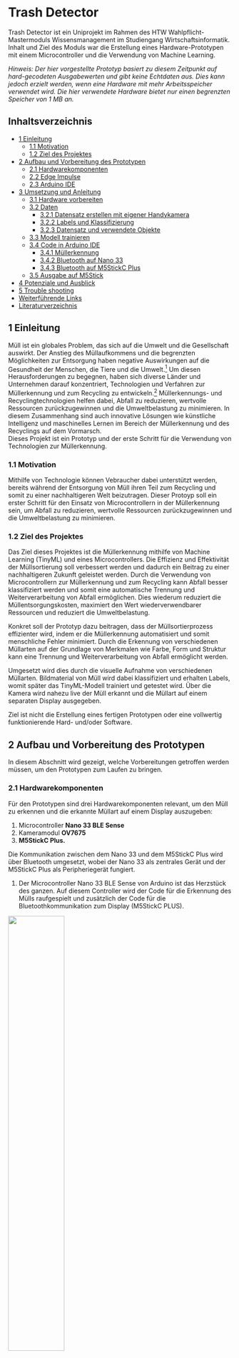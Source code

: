 # Trash Detector
Trash Detector ist ein Uniprojekt im Rahmen des HTW Wahlpflicht-Mastermoduls Wissensmanagement im Studiengang Wirtschaftsinformatik. Inhalt und Ziel des Moduls war die Erstellung eines Hardware-Prototypen mit einem Microcontroller und die Verwendung von Machine Learning.

*Hinweis: Der hier vorgestellte Prototyp basiert zu diesem Zeitpunkt auf hard-gecodeten Ausgabewerten und gibt keine Echtdaten aus. Dies kann jedoch erzielt werden, wenn eine Hardware mit mehr Arbeitsspeicher verwendet wird. Die hier verwendete Hardware bietet nur einen begrenzten Speicher von 1 MB an.*

## Inhaltsverzeichnis

- [1 Einleitung](#kap1)
  - [1.1 Motivation](#kap1-1)
  - [1.2 Ziel des Projektes](#kap1-2)
- [2 Aufbau und Vorbereitung des Prototypen](#kap2)
  - [2.1 Hardwarekomponenten](#kap2-1)
  - [2.2 Edge Impulse](#kap2-2)
  - [2.3 Arduino IDE](#kap2-3)
- [3 Umsetzung und Anleitung](#kap3)
  - [3.1 Hardware vorbereiten](#kap3-1)
  - [3.2 Daten](#kap3-2)
    - [3.2.1 Datensatz erstellen mit eigener Handykamera](#kap3-2-1)
    - [3.2.2 Labels und Klassifizierung](#kap3-2-2)
    - [3.2.3 Datensatz und verwendete Objekte](#kap3-2-3)
  - [3.3 Modell trainieren](#kap3-3)
  - [3.4 Code in Arduino IDE](#kap3-4)
    - [3.4.1 Müllerkennung](#kap3-4-1)
    - [3.4.2 Bluetooth auf Nano 33](#kap3-4-2)
    - [3.4.3 Bluetooth auf M5StickC Plus](#kap3-4-3)
  - [3.5 Ausgabe auf M5Stick](#kap3-5)
- [4 Potenziale und Ausblick](#kap4)
- [5 Trouble shooting](#kap5)
- [Weiterführende Links](#kapLinks)
- [Literaturverzeichnis](#kapLit)


<a name="kap1"></a>
## 1 Einleitung
Müll ist ein globales Problem, das sich auf die Umwelt und die Gesellschaft auswirkt. Der Anstieg des Müllaufkommens und die begrenzten Möglichkeiten zur Entsorgung haben negative Auswirkungen auf die Gesundheit der Menschen, die Tiere und die Umwelt.[^1] Um diesen Herausforderungen zu begegnen, haben sich diverse Länder und Unternehmen darauf konzentriert, Technologien und Verfahren zur Müllerkennung und zum Recycling zu entwickeln.[^2] Müllerkennungs- und Recyclingtechnologien helfen dabei, Abfall zu reduzieren, wertvolle Ressourcen zurückzugewinnen und die Umweltbelastung zu minimieren. In diesem Zusammenhang sind auch innovative Lösungen wie künstliche Intelligenz und maschinelles Lernen im Bereich der Müllerkennung und des Recyclings auf dem Vormarsch.\
Dieses Projekt ist ein Prototyp und der erste Schritt für die Verwendung von Technologien zur Müllerkennung.

<a name="kap1-1"></a>
### 1.1 Motivation
Mithilfe von Technologie können Vebraucher dabei unterstützt werden, bereits während der Entsorgung von Müll ihren Teil zum Recycling und somit zu einer nachhaltigeren Welt beizutragen. Dieser Protoyp soll ein erster Schritt für den Einsatz von Microcontrollern in der Müllerkennung sein, um Abfall zu reduzieren, wertvolle Ressourcen zurückzugewinnen und die Umweltbelastung zu minimieren. 

<a name="kap1-2"></a>
### 1.2 Ziel des Projektes
Das Ziel dieses Projektes ist die Müllerkennung mithilfe von Machine Learning (TinyML) und eines Microcontrollers.
Die Effizienz und Effektivität der Müllsortierung soll verbessert werden und dadurch ein Beitrag zu einer nachhaltigeren Zukunft geleistet werden. Durch die Verwendung von Microcontrollern zur Müllerkennung und zum Recycling kann Abfall besser klassifiziert werden und somit eine automatische Trennung und Weiterverarbeitung von Abfall ermöglichen. Dies wiederum reduziert die Müllentsorgungskosten, maximiert den Wert wiederverwendbarer Ressourcen und reduziert die Umweltbelastung.

Konkret soll der Prototyp dazu beitragen, dass der Müllsortierprozess effizienter wird, indem er die Müllerkennung automatisiert und somit menschliche Fehler minimiert. Durch die Erkennung von verschiedenen Müllarten auf der Grundlage von Merkmalen wie Farbe, Form und Struktur kann eine Trennung und Weiterverarbeitung von Abfall ermöglicht werden.

Umgesetzt wird dies durch die visuelle Aufnahme von verschiedenen Müllarten. Bildmaterial von Müll wird dabei klassifiziert und erhalten Labels, womit später das TinyML-Modell trainiert und getestet wird. Über die Kamera wird nahezu live der Müll erkannt und die Müllart auf einem separaten Display ausgegeben.

Ziel ist nicht die Erstellung eines fertigen Prototypen oder eine vollwertig funktionierende Hard- und/oder Software.

<a name="kap2"></a>
## 2 Aufbau und Vorbereitung des Prototypen
In diesem Abschnitt wird gezeigt, welche Vorbereitungen getroffen werden müssen, um den Prototypen zum Laufen zu bringen.

<a name="kap2-1"></a>
### 2.1 Hardwarekomponenten
Für den Prototypen sind drei Hardwarekomponenten relevant, um den Müll zu erkennen und die erkannte Müllart auf einem Display auszugeben:
1. Microcontroller **Nano 33 BLE Sense**
2. Kameramodul **OV7675**
3. **M5StickC Plus.**

Die Kommunikation zwischen dem Nano 33 und dem M5StickC Plus wird über Bluetooth umgesetzt, wobei der Nano 33 als zentrales Gerät und der M5StickC Plus als Peripheriegerät fungiert.

1. Der Microcontroller Nano 33 BLE Sense von Arduino ist das Herzstück des ganzen. Auf diesem Controller wird der Code für die Erkennung des Mülls raufgespielt und zusätzlich der Code für die Bluetoothkommunikation zum Display (M5StickC PLUS).
<img src="images/arduino_nano33_ble_sense.png" width="50%" height="50%">

2. Das Kameramodul dient zur Aufnahme des Objekts.
<img src="images/camera_OV7675.png" width="50%" height="50%">

3. Zum Anzeigen der erkannten Müllart wird der M5StickC Plus verwendet. In ihm steckt ein ESP-32-PICO Mini. Für die Bluetoothkommunikation wird hierauf der Peripheriecode gespielt.
<img src="images/M5StickC_PLUS.png" width="50%" height="50%">

Der Microcontroller und das Kameramodul können über ein Board, das sogenannte *Tiny Machine Learning Shield*, verbunden werden. \
<img src="images/hardware.png" width="50%" height="50%">
<img src="images/hardware_connected.png" width="50%" height="50%">

<a name="kap2-2"></a>
### 2.2 Edge Impulse
Edge Impulse ist eine Plattform, um Machine Learning-Modelle zu erstellen, zu trainieren und anschließend zu implemtieren. Zur Vorbereitung sind folgende Schritte notwendig:

1. Konto erstellen / Registrierung auf auf Edge Impulse
2. Neues Projekt anlegen

<a name="kap2-3"></a>
### 2.3 Arduino IDE
Die Arduino IDE ist eine Entwicklungsumgebung, in der später das exportiere Modell aus Edge Impulse importiert werden kann und auch Code zu entwickeln. Der Code dann später über die Arduino IDE auf den Nano 33 hochgeladen werden. Für die Einrichtung sind folgende Schritte notwendig:

1. Download der Arduino IDE: [Arduino IDE](https://support.arduino.cc/hc/en-us/articles/360019833020-Download-and-install-Arduino-IDE)
2. Nach der Installation den Nano 33 über USB an den Computer anschließen und erkannte Libraries installieren. Falls es nicht automatisch erkannt wird, dann folgende Boards im *Boards Manager* suchen und installieren:
  - Arduino AVR Boards by Arduino
  - Arduino Mbed OS Nano Boards by Arduino

3. Folgende Libraries installieren:
  - ArduinoBLE by Arduino
  - Harvard_TinyMLx by TinyMLx Authors

<a name="kap3"></a>
## 3 Umsetzung und Anleitung
In diesem Abschnitt wird die Müllerkennung umgesetzt.

<a name="kap3-1"></a>
### 3.1 Hardware vorbereiten
1. Firmware Nano 33 BLE Sense aktualisieren
* Es kann notwendig sein, ersteinmal die aktuelle Firmware des Nano zu aktualisieren und zu flashen. Dafür folgende zip-Datei herunterladen und entsprechendes Script für das eigene Betriebssystem öffnen: [Nano 33 BLE Sense board Edge Impulse firmware](https://cdn.edgeimpulse.com/firmware/arduino-nano-33-ble-sense.zip "Nano 33 BLE Sense firmware").

<img src="images/terminal_flash.png" width="50%" height="50%">

2. Verbinden zu Edge Impulse
* In cmd/Terminal folgenden Befehl eingeben, um den Nano mit Edge Impulse zu verbinden.
```
edge-impulse-daemon
```

3. Triber für Kameramodul/USB-Anschluss runterladen:
* [USB-Treiber von SiLabs](https://www.silabs.com/developers/usb-to-uart-bridge-vcp-drivers "USB-Treiber von SiLabs")

4. Triber/Library für M5StickC
* USB-Triber runterladen: [M5Stick USB-Triber](https://ftdichip.com/drivers/vcp-drivers/)
> Ggfs. muss die Sicherheitseinstellung unter macOS angepasst werden.
> * *System Preferences -> Security and Privacy -> General -> Allow downloadable apps from the following locations -> App Store and Approved Developer Options*

* Arduino IDE öffnen und auf *Arduino IDE -> Settings* gehen und folgenden Link in die Sektion *Additional boards manager URLs* einfügen: 
``https://m5stack.oss-cn-shenzhen.aliyuncs.com/resource/arduino/package_m5stack_index.json``

* Nun Boardtriber für den M5StickC Plus installieren. Dazu unter *Boards Manager* nach *M5Stack* suchen und vorgeschlagenes Board installieren. \
<img src="images/ai_m5_bm.png" width="50%" height="50%">

* Nun unter *Tools -> Board: ... -> M5Stack -> M5Stick-C-Plus* auswählen.

* Anschließend die Library installieren. Dazu unter *Library Manager* nach *M5StickCPlus* suchen und vorgeschlagene Library installieren.
<img src="images/ai_m5_lib.png" width="50%" height="50%">

<a name="kap3-2"></a>
### 3.2 Daten
Für das Modell werden Daten in Form von Bildern benötigt. Das bedeutet, dass das Modell mit Fotos gefüttert werden muss. Dafür kann ganz einfach das eigene Handy mit dem Projekt in Edge Impulse verknüpft werden, sodass dann das Handy für die Aufnahme von Fotos gentuzt werden kann. Sobald das Handy mit mit dem Projekt verknüpft ist, werden die Fotos direkt in das Projekt geladen.

<a name="kap3-2-1"></a>
#### 3.2.1 Datensatz erstellen mit eigener Handykamera
1. Handy mit Edge Impulse verbinden

* Im Menü auf *Devices* gehen und auf den Button *Connect a new device* wählen. \
![AddDevice](images/ei_addDevice.png)

* Anschließend bei *Use your mobile phone* auf den Button *Show QR code* klicken. \
![ConnectPhone](images/ei_connectPhone.png)

* Nun mit dem eigenen Handy den QR-Code scannen. Im Browser sollte nun die Möglichkeit bestehen, Bilder aufzunehmen. Ggfs. müssen Berechtigungen für die Kamera freigegeben werden. Diese bestätigen, da ansonsten keine Fotos aufgenommen werden können.

<img src="images/take_pictures.png" width="50%" height="50%">
<img src="images/ei_oniPhone.png" width="50%" height="50%">

* Das Label kann über den oberen *Label*-Button geändert werden.

<a name="kap3-2-2"></a>
#### 3.2.2 Labels und Klassifizierung
Für dieses Projekt wurden vier Labels gewählt:

1. *glas* für Glas
2. *kunststoff* für Kunststoff
3. *restmuell* für Restmüll
4. *pappe* für Pappe

Desweiteren wurde noch testweise das Label *noise* hinzugefügt, um bspw. Umgebungs- und Hintergrundrauschen auszufiltern. Dies erweiste sich jedoch als nicht relevant bzw. hatte keinen sichtbaren Einfluss auf die Genauigkeit der Daten und wird deshalb hier nicht weiter erwähnt.

<a name="kap3-2-3"></a>
#### 3.2.3 Datensatz und verwendete Objekte
In Edge Impulse können nun unter dem Menüpunkt *Data acquisition* alle aufgenommen Bilder eingesehen werden und ggfs. editiert werden, wenn bspw. das Label falsch gesetzt wurde. Auch können hier Bilder wieder gelöscht werden.

<img src="images/ei_da.png" width="50%" height="50%">

Der Datensatz besteht vollständig aus eigenständig aufgenommen Daten, d.h. es wurde kein fremder Datensatz (hinzu)gewählt. Der Train/Test-Split wurde auf 80/20 festgesetzt. Insgesamt wurden 1.047 Trainigsdaten und 251 Testdaten erstellt. Von diesen 1.047 Trainingsdaten sind 278 Aufnahmen von Glas, 242 Aufnahmen von Kunststoff, 267 Aufnahmen von Pappe und 242 Aufnahmen von Restmüll. Für Glas wurde ein durchsichtiges, farbloses Konservenglas vor unterschiedlichem Hintergrund und in unterschiedlichen Winkeln aufgenommen. Für Kunststoff eine Süßigkeiten-Plastik-Tüte, für  Restmüll eine Banane und für Pappe ein zusammengeknülltes Papierstück.

<a name="kap3-3"></a>
### 3.3 Modell trainieren
Um das Modell zu trainieren, nun im Seitenmenü auf *Impulse design* gehen.

* Create Impulse: Impuls anlegen
<img src="images/ei_createImp.png" width="50%" height="50%">

* Image: Bildparameter einstellen
<img src="images/ei_paramRgb.png" width="50%" height="50%">

* Generate Features klicken
<img src="images/ei_generateF.png" width="50%" height="50%">

* Transfer learning: Trainingsmodell wählen
<img src="images/ei_model.png" width="50%" height="50%">

Es wird das Modell **MobileNetV1 96x96 0.25** gewählt. Dieses ist ein schmales Modell zur Klassifizierung von Daten.

* Start training: Modell trainieren
<img src="images/ei_accuracy.png" width="50%" height="50%">
Nachdem das Modell trainiert wurde, wird die Performence und ein Datenexplorer im Tranining Output angezeigt. Das hier trainierte Modell hat nun eine Genauigkeit von 90,5 Prozent.

* Deployment: Modell exportieren
  - *Arduino library* wählen
  - Auf *Build* klicken und zip-Datei exportieren

<a name="kap3-4"></a>
### 3.4 Code in Arduino IDE

<a name="kap3-4-1"></a>
#### 3.4.1 Müllerkennung
Um nun das Modell auf den Nano 33 zu überspielen, muss die zuvor exportiere zip-Datei in Arduino IDE importiert werden. Dazu in Arduino IDE auf *Sketch -> Include Library -> Add .ZIP Library...* und die entsprechende zip-Datei auswählen. \
<img src="images/ai_import_model.png" width="50%" height="50%">

Die Arduino IDE installiert nun die hinzugefügte Library. Dies kann einige Sekunden/Minuten dauern.

Unter *File -> Examples -> [Name des Projekts in Edge Impulse / zip-Datei]* können verschiedene Codebeispiele gefunden werden. Da für dieses Projekt das Kameramodul relevant ist, kann sich an dem Beispielcode für die Kamera orientiert werden. Angepasst wurde eine weitere Ausgabe und die Klassifizierung eines Objektes bereits ab 0,7. Das bedeutet, dass wenn das Modell zu mindestens 70 Prozent eine Klassifzierung erkannt hat, in diesem Fall eine Ausgabe der entsprechenden Müllart gemacht wird.

Der Code kann ausgeführt werden, indem der Nano 33 ausgewählt und der Code hochgeladen wird. \
<img src="images/ai_upload.png" width="50%" height="50%">

Nachdem der Code angepasst und auf den Nano hochgeladen wurde, kann nun in der Ausgabe vom *Serial Monitor* (Icon mit der Lupe und den Punkten) eingesehen werden, welche Müllart erkannt wird. \
Um dies zu ermöglichen, wird von der Kamera im Zweisekundentakt eine Bildaufnahme getätigt und klassifiziert. 

<img src="images/detect_glas.png" width="50%" height="50%">
<img src="images/output_detect_glas.png" width="50%" height="50%">

<img src="images/detect_plastic.png" width="50%" height="50%">
<img src="images/output_detect_plastic.png" width="50%" height="50%">

<img src="images/detect_rest.png" width="50%" height="50%">
<img src="images/output_detect_rest.png" width="50%" height="50%">

<img src="images/detect_paper.png" width="50%" height="50%">
<img src="images/output_detect_paper.png" width="50%" height="50%">

> Der Code für die Müllerkennung befindet sich im Ordner *trash_detector*.

<a name="kap3-4-2"></a>
#### 3.4.2 Bluetooth auf Nano 33
Der Nano 33 dient als zentrales Gerät, das die Daten senden wird. Hierfür muss der entsprechende Code zu dem Code zur Müllerkennung hinzugefügt werden. Dieses Zusammenspiel von Müllerkennung, sowie das Senden von Daten per Bluetooth wurde von der Projektgruppe implementiert und teilweise getestet. Jedoch konnte dies nicht vollständig umgesetzt werden. Grund dafür ist der begrenzte Speicher des Nano 33, wobei es nicht möglich war, beide Anwendungsfälle (Müllerkennung plus Bluetooth) auf den Nano 33 hochzuladen und Fehler zum begrenzten (Arbeits)speicher auftraten. Deshalb sind beide Codekomponenten separat verfügbar und wurden separat voneinander getrennt.

> Der Code für die Bluetoothkommunikation auf dem Nano 33 befindet sich im Ordner *nano_ble_central*.

<a name="kap3-4-3"></a>
#### 3.4.3 Bluetooth auf M5StickC Plus
Der Nano 33 sendet via Bluetooth an den M5StickC Plus (Peripheriegerät) entsprechende Daten der Bilderkennung, sodass auf dem Display die erkannte Müllart angezeigt wird. Dafür wird entsprechender Code auf den M5StickC Plus hochgeladen.

> Der Code für die Bluetoothkommunikation auf dem M5StickC Plus befindet sich im Ordner *m5_ble*.

<a name="kap3-5"></a>
### 3.5 Ausgabe auf M5Stick
Auf dem M5StickC Plus wird die erkannte Müllart ausgegeben. Dafür wurde je nach Müllart die Hintergrundfarbe des Displays angepasst, sodass die Farbe entpsrechend zur Farbe der Mülltonne passt (z.B. blau für Papier/Pappe).
Da es zu Problemen bezüglich der Speicherkapazität kam (siehe Kapitel 3.4.2 Bluetooth auf Nano 33), ist die Ausgabe der Müllart hard-gecodet, wodurch eine automatische Anzeige der Müllart im Siebensekundentakt wechselt.

<img src="images/m5_display.gif">

<a name="kap4"></a>
## 4 Potenziale und Ausblick

Es gibt unterschiedlichste Bereiche, wo der Prototyp perspektivisch eingesetzt werden kann. Zum einen wäre es möglich die Waste Detection einzusetzen, um manuelle Nacharbeit von Fließarbeitern einzusparen. Zum anderen, könnte  ein Anwendungsfall sein, dass Hinweise oder Alarme bei falscher Mülltrennung gegeben werden, wenn der Müll in die falsche Mülltonne geschmissen wurde. Dies könnte auch weitergeführt werden durch das Einbeziehen der Gamification. Gamification ist  Übertragung von spieltypischen Elementen und Vorgängen in spielfremde Zusammenhänge, wodurch auch die Motivation erhöht werden könnte mehr auf die Mülltrennung zu achten. Denn die Idee wäre es, bei jeder richtigen Mülltrennung Punkte zu vergeben. In einem Umfeld, wie der Deutschen Bahn, wäre sowas sicherlich, in Anbretracht der Nachhaltigkeit, ein attraktives Projekt. Des Weiteren könnte der Prototyp auch Kindern die Mülltrennung beibringen oder auch blinden Menschen sagen, wo sie ihren Müll wegschmeißen sollen. Auch Paper, wie "Deep learning networks for real-time regional domestic waste detection"- zeigen auf, wie Waste Detection für den eigenen Haushalt sinnvoll genutzt werden kann und wie wichtig es ist, dass sich jeder mit Mülltrennung auseinander setzt. [^3] 
Der Prototyp lässt sich natürlich auch um weitere Funktionalitäten ausweiten, wie beispielsweise durch einen Feuchtigkeitssensor. Beispielsweise könnte man somit die Feuchtigkeit im Biomüll messen, um so den Grad der Verwesung herauszufinden. Somit weiß man wann der Biomüll weggeworfen werden muss. 
In einer Bachelorarbeit "Household Recycle Sorting Bin System Design" von der Bangor Universität wird aufgezeigt wie, mittels von Tonsensorik, die unterschiedlichen Müllarten, wie Kunststoff-, Glas-, Metall- und Papiermüll, erkannt wurden. Dabei wurde der Müll auf einen Sensor fallen gelassen und durch den Ton konnte die Müllart eingeordnet. Das Projekt wurde auch mit der Arduino IDE und Edge Impulse realisiert. [^4] 
Um beispielsweise den unangenehmen Müllgeruch zu vermeidem könnte man zudem umsetzen, dass in Echtzeit das Volumen und der Geruch, also die biologische Abbaubarkeit des darin enthaltenen Abfalls, rückverfolgt wird und den Nutzer benachrichtigt, sobald der festgelegte Schwellenwert für das Volumen überschritten wird oder ein Geruch sich ausbreitet. Da könnte ein Ultraschall-Abstandssensor HRSO4 und ein Halbleiter-Gassensoren der MQ-Serie MQ4 und MQ135, die an dem Mikrocontroller angeschlossen werden und zur Füllstands- und biologischen Abbaubarkeitsmessung eingesetzt werden. [^5] 
Es gibt es unterschiedlichste Möglichkeiten den Prototypen auszuweiten und einzusetzen, da der Mehrwert in allen Bereichen hoch ist. Denn durch Mülltrennung kann auch die Wiederverwendung von recycelbaren Materialien gefördert und der Anteil des in Deponien entsorgten Abfalls reduziert werden. 

<a name="kap5"></a>
## 5 Trouble shooting

* Reset des Nano 33: Falls bspw. der Code nicht hochgeladen oder der Nano 33 nicht in Arduino erkannt wird, kann es helfen, diesen zu resetten. Dazu zwei Mal auf den kleinen Button hinter dem USB-Port drücken. Die LED auf dem Nano sollte dann orange blinken.

* Beim Flashen:
Es kann möglich sein, dass das Flashen fehlschlägt. Am besten Arduino IDE schließen/beenden. Oder Arduino resetten.

* Ausgabe im Serial Monitor: Falls keine Ausgabe im Serial Monitor erfolgt, den Code erneut hochladen.

<a name="kapLinks"></a>
## Weiterführende Links
[Edge Impulse with the Nano 33 BLE Sense](https://docs.arduino.cc/tutorials/nano-33-ble-sense/edge-impulse)

[Adding sight to your sensors of Nano 33 BLE Sense](https://docs.edgeimpulse.com/docs/tutorials/image-classification)

[TinyML with OV7670 Camera module](https://www.hackster.io/theevildoof/tutorial-part-1-tinyml-with-ov7670-camera-module-1a99e2)

<a name="kapLit"></a>
## Literaturverzechnis

[^1]: Alam, P. and Ahmade, K., 2013. Impact of solid waste on health and the environment. International Journal of Sustainable Development and Green Economics (IJSDGE), 2(1), pp.165-168.

[^2]: de Souza Melaré, A.V., González, S.M., Faceli, K. and Casadei, V., 2017. Technologies and decision support systems to aid solid-waste management: a systematic review. Waste management, 59, pp.567-584.

[^3]: Chen, W., Fathurrahman, H., Lin, Y., Mao, W., 2022. Deep learning networks for real-time regional domestic waste detection. Journal of Cleaner Production. 

[^4]: Schoon, L. 2021. Household Recycle Sorting Bin System Design. Bangor Unversity. pp.6-7.

[^5]: Abukabar, R., Abolade, O., Mbom, H.,  2022. Design and implementation of an IoT based smart waste bin for fill level and biodegradability monitoring. Department of Systems Engineering, University of Lagos, Lagos, Nigeria.
